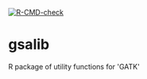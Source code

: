 <!-- badges: start -->
[![R-CMD-check](https://github.com/broadinstitute/gsalib/actions/workflows/R-CMD-check.yaml/badge.svg)](https://github.com/broadinstitute/gsalib/actions/workflows/R-CMD-check.yaml)
<!-- badges: end -->

# gsalib
R package of utility functions for 'GATK'
